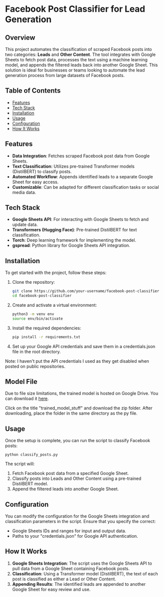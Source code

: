 # Facebook Post Classifier for Lead Generation

## Overview
This project automates the classification of scraped Facebook posts into two categories: **Leads** and **Other Content**. The tool integrates with Google Sheets to fetch post data, processes the text using a machine learning model, and appends the filtered leads back into another Google Sheet. This solution is ideal for businesses or teams looking to automate the lead generation process from large datasets of Facebook posts.

## Table of Contents
- [Features](#features)
- [Tech Stack](#tech-stack)
- [Installation](#installation)
- [Usage](#usage)
- [Configuration](#configuration)
- [How It Works](#how-it-works)

## Features
- **Data Integration**: Fetches scraped Facebook post data from Google Sheets.
- **Text Classification**: Utilizes pre-trained Transformer models (DistilBERT) to classify posts.
- **Automated Workflow**: Appends identified leads to a separate Google Sheet for easy access.
- **Customizable**: Can be adapted for different classification tasks or social media data.

## Tech Stack
- **Google Sheets API**: For interacting with Google Sheets to fetch and update data.
- **Transformers (Hugging Face)**: Pre-trained DistilBERT for text classification.
- **Torch**: Deep learning framework for implementing the model.
- **gspread**: Python library for Google Sheets API integration.

## Installation
To get started with the project, follow these steps:

1. Clone the repository:
   ```bash
   git clone https://github.com/your-username/facebook-post-classifier.git
   cd facebook-post-classifier
2. Create and activate a virtual environment:
   ```bash
   python3 -m venv env
   source env/bin/activate
3. Install the required dependencies:
   ```bash
   pip install -r requirements.txt
4. Set up your Google API credentials and save them in a credentials.json file in the root directory.

Note: I haven't put the API credentials I used as they get disabled when posted on public repositories.

## Model File
Due to file size limitations, the trained model is hosted on Google Drive. You can download it [here](https://drive.google.com/drive/folders/1I2ULcdcOv2-7HmrtC4vJ4USKtVUDubx7?usp=drive_link).

Click on the title "trained_model_stuff" and download the zip folder. After downloading, place the folder in the same directory as the py file.


## Usage
Once the setup is complete, you can run the script to classify Facebook posts:
    
    python classify_posts.py

The script will:

1. Fetch Facebook post data from a specified Google Sheet.
2. Classify posts into Leads and Other Content using a pre-trained DistilBERT model.
3. Append the filtered leads into another Google Sheet.

## Configuration
You can modify the configuration for the Google Sheets integration and classification parameters in the script. Ensure that you specify the correct:

- Google Sheets IDs and ranges for input and output data.
- Paths to your "credentials.json" for Google API authentication.

## How It Works

1. **Google Sheets Integration**: The script uses the Google Sheets API to pull data from a Google Sheet containing Facebook posts.
2. **Classification**: Using a Transformer model (DistilBERT), the text of each post is classified as either a Lead or Other Content.
3. **Appending Results**: The identified leads are appended to another Google Sheet for easy review and use.
